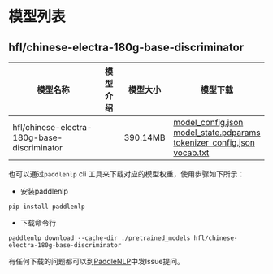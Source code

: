 #  模型列表

## hfl/chinese-electra-180g-base-discriminator

| 模型名称 | 模型介绍 | 模型大小  | 模型下载 |
| --- | --- | --- | --- |
|hfl/chinese-electra-180g-base-discriminator|  | 390.14MB | [model_config.json](https://bj.bcebos.com/paddlenlp/models/community/hfl/chinese-electra-180g-base-discriminator/model_config.json)<br>[model_state.pdparams](https://bj.bcebos.com/paddlenlp/models/community/hfl/chinese-electra-180g-base-discriminator/model_state.pdparams)<br>[tokenizer_config.json](https://bj.bcebos.com/paddlenlp/models/community/hfl/chinese-electra-180g-base-discriminator/tokenizer_config.json)<br>[vocab.txt](https://bj.bcebos.com/paddlenlp/models/community/hfl/chinese-electra-180g-base-discriminator/vocab.txt) |

也可以通过`paddlenlp` cli 工具来下载对应的模型权重，使用步骤如下所示：

* 安装paddlenlp

```shell
pip install paddlenlp
```

* 下载命令行

```shell
paddlenlp download --cache-dir ./pretrained_models hfl/chinese-electra-180g-base-discriminator
```

有任何下载的问题都可以到[PaddleNLP](https://github.com/PaddlePaddle/PaddleNLP)中发Issue提问。
